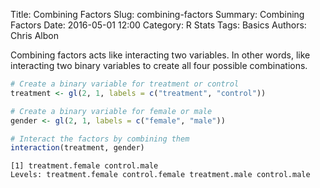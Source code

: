 Title: Combining Factors
Slug: combining-factors
Summary: Combining Factors
Date: 2016-05-01 12:00
Category: R Stats
Tags: Basics
Authors: Chris Albon



Combining factors acts like interacting two variables. In other words, like interacting two binary variables to create all four possible combinations.


```R
# Create a binary variable for treatment or control
treatment <- gl(2, 1, labels = c("treatment", "control"))

# Create a binary variable for female or male
gender <- gl(2, 1, labels = c("female", "male"))
```


```R
# Interact the factors by combining them
interaction(treatment, gender)
```




    [1] treatment.female control.male    
    Levels: treatment.female control.female treatment.male control.male
